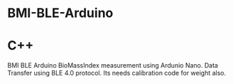 # BMI-BLE-Arduino
# C++
BMI BLE Arduino
BioMassIndex measurement using Ardunio Nano.
Data Transfer using BLE 4.0 protocol.
Its needs calibration code for weight also.
